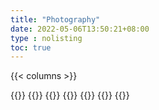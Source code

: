 ```yaml
---
title: "Photography"
date: 2022-05-06T13:50:21+08:00
type : nolisting
toc: true
---
```


{{< columns >}}

{{<figure-a src="/image/Myself.jpg" link="https://atus.hongtaoh.com/" >}}
{{<figure-a src="/image/Myself.jpg" link="https://atus.hongtaoh.com/" >}}
{{<figure-a src="/image/Myself.jpg" link="https://atus.hongtaoh.com/" >}}
{{<figure-a src="/image/Myself.jpg" link="https://atus.hongtaoh.com/" >}}
{{<figure-a src="/image/Myself.jpg" link="https://atus.hongtaoh.com/" >}}
{{<figure-a src="/image/Myself.jpg" link="https://atus.hongtaoh.com/" >}}
{{<figure-a src="/image/Myself.jpg" link="https://atus.hongtaoh.com/" >}}
